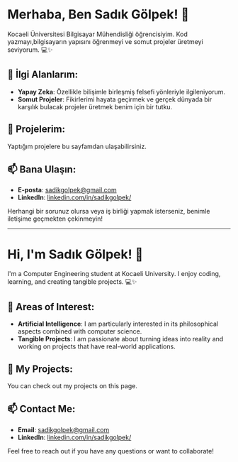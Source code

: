 # Merhaba, Ben Sadık Gölpek! 👋



Kocaeli Üniversitesi Bilgisayar Mühendisliği öğrencisiyim. Kod yazmayı,bilgisayarın yapısını öğrenmeyi ve somut projeler üretmeyi seviyorum. 💻✨

## 🎯 İlgi Alanlarım:
- **Yapay Zeka**: Özellikle bilişimle birleşmiş felsefi yönleriyle ilgileniyorum.
- **Somut Projeler**: Fikirlerimi hayata geçirmek ve gerçek dünyada bir karşılık bulacak projeler üretmek benim için bir tutku.

## 🌟 Projelerim:
Yaptığım projelere bu sayfamdan ulaşabilirsiniz.

## 📫 Bana Ulaşın:
- **E-posta**: [sadikgolpek@gmail.com](mailto:sadikgolpek@gmail.com)
- **LinkedIn**: [linkedin.com/in/sadikgolpek/](https://www.linkedin.com/in/sadikgolpek/) 

Herhangi bir sorunuz olursa veya iş birliği yapmak isterseniz, benimle iletişime geçmekten çekinmeyin!

---

# Hi, I'm Sadık Gölpek! 👋



I'm a Computer Engineering student at Kocaeli University. I enjoy coding, learning, and creating tangible projects. 💻✨

## 🎯 Areas of Interest:
- **Artificial Intelligence**: I am particularly interested in its philosophical aspects combined with computer science.
- **Tangible Projects**: I am passionate about turning ideas into reality and working on projects that have real-world applications.

## 🌟 My Projects:
You can check out my projects on this page.

## 📫 Contact Me:
- **Email**: [sadikgolpek@gmail.com](mailto:sadikgolpek@gmail.com)
- **LinkedIn**: [linkedin.com/in/sadikgolpek/](https://www.linkedin.com/in/sadikgolpek/)

Feel free to reach out if you have any questions or want to collaborate!


